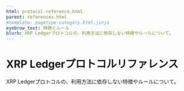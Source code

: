 ```yaml
---
html: protocol-reference.html
parent: references.html
#template: pagetype-category.html.jinja
eyebrow_text: 特徴とルール
blurb: XRP Ledgerプロトコルの、利用方法に依存しない特徴やルールについて。
---
```

# XRP Ledgerプロトコルリファレンス

XRP Ledgerプロトコルの、利用方法に依存しない特徴やルールについて。
